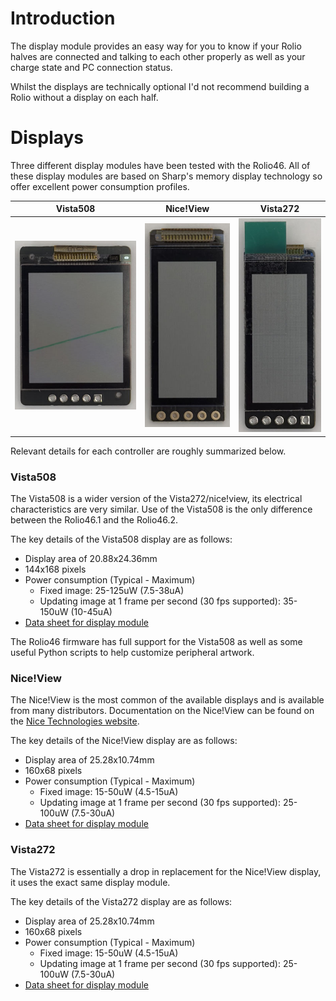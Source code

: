 # Introduction

The display module provides an easy way for you to know if your Rolio halves are connected and talking to each other properly as well as your charge state and PC connection status.

Whilst the displays are technically optional I'd not recommend building a Rolio without a display on each half.

# Displays

Three different display modules have been tested with the Rolio46. All of these display modules are based on Sharp's memory display technology so offer excellent power consumption profiles.

| Vista508 | Nice!View  | Vista272 |
| ------------- | ------------- | ------------- |
|![Vist508](../images/displays/vista508.jpg)  | ![Nice!View](../images/displays/nice_view.jpg)  | ![Vista272](../images/displays/vista272.jpg)  |

Relevant details for each controller are roughly summarized below.

### Vista508

The Vista508 is a wider version of the Vista272/nice!view, its electrical characteristics are very similar. Use of the Vista508 is the only difference between the Rolio46.1 and the Rolio46.2.

The key details of the Vista508 display are as follows:
 * Display area of 20.88x24.36mm
 * 144x168 pixels
 * Power consumption (Typical - Maximum)
   * Fixed image: 25-125uW (7.5-38uA)
   * Updating image at 1 frame per second (30 fps supported): 35-150uW (10-45uA)
 * [Data sheet for display module](https://www.sharpsecd.com/static/media/Sharp-LCD-Specification-LS013B7DH05-12-17-19.4f9deb60.pdf)

The Rolio46 firmware has full support for the Vista508 as well as some useful Python scripts to help customize peripheral artwork.

### Nice!View

The Nice!View is the most common of the available displays and is available from many distributors. Documentation on the Nice!View can be found on the [Nice Technologies website](https://nicekeyboards.com/docs/nice-view/).

The key details of the Nice!View display are as follows:
 * Display area of 25.28x10.74mm
 * 160x68 pixels
 * Power consumption (Typical - Maximum)
   * Fixed image: 15-50uW (4.5-15uA)
   * Updating image at 1 frame per second (30 fps supported): 25-100uW (7.5-30uA)
 * [Data sheet for display module](https://www.sharpsde.com/fileadmin/products/Displays/Specs/LS011B7DH03_24Nov17_Spec_LD-29Y03.pdf)

### Vista272

The Vista272 is essentially a drop in replacement for the Nice!View display, it uses the exact same display module.

The key details of the Vista272 display are as follows:
 * Display area of 25.28x10.74mm
 * 160x68 pixels
 * Power consumption (Typical - Maximum)
   * Fixed image: 15-50uW (4.5-15uA)
   * Updating image at 1 frame per second (30 fps supported): 25-100uW (7.5-30uA)
 * [Data sheet for display module](https://www.sharpsde.com/fileadmin/products/Displays/Specs/LS011B7DH03_24Nov17_Spec_LD-29Y03.pdf)

